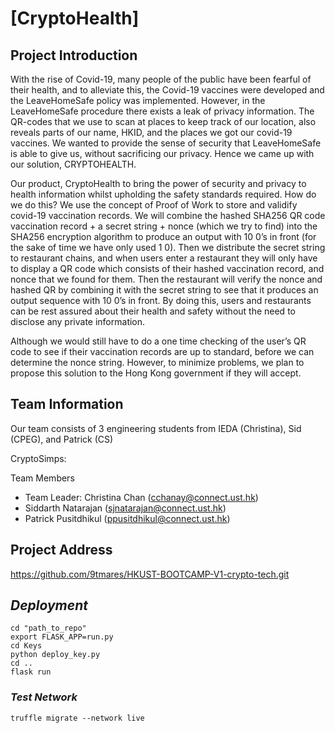 # [CryptoHealth]
 ## Project Introduction
With the rise of Covid-19, many people of the public have been fearful of their health, and to alleviate this, the Covid-19 vaccines were developed and the LeaveHomeSafe policy was implemented. However, in the LeaveHomeSafe procedure there exists a leak of privacy information. The QR-codes that we use to scan at places to keep track of our location, also reveals parts of our name, HKID, and the places we got our covid-19 vaccines. We wanted to provide the sense of security that LeaveHomeSafe is able to give us, without sacrificing our privacy. Hence we came up with our solution, CRYPTOHEALTH.

Our product, CryptoHealth to bring the power of security and privacy to health information whilst upholding the safety standards required. How do we do this? We use the concept of Proof of Work to store and validify covid-19 vaccination records. We will combine the hashed SHA256 QR code vaccination record + a secret string + nonce (which we try to find) into the SHA256 encryption algorithm to produce an output with 10 0’s in front (for the sake of time we have only used 1 0). Then we distribute the secret string to restaurant chains, and when users enter a restaurant they will only have to display a QR code which consists of their hashed vaccination record, and nonce that we found for them. Then the restaurant will verify the nonce and hashed QR by combining it with the secret string to see that it produces an output sequence with 10 0’s in front. By doing this, users and restaurants can be rest assured about their health and safety without the need to disclose any private information.

Although we would still have to do a one time checking of the user’s QR code to see if their vaccination records are up to standard, before we can determine the nonce string. However, to minimize problems, we plan to propose this solution to the Hong Kong government if they will accept.


## Team Information
Our team consists of 3 engineering students from IEDA (Christina), Sid (CPEG), and Patrick (CS)

CryptoSimps:

Team Members
- Team Leader: Christina Chan (cchanay@connect.ust.hk)
- Siddarth Natarajan (sjnatarajan@connect.ust.hk)
- Patrick Pusitdhikul (ppusitdhikul@connect.ust.hk)

## Project Address
https://github.com/9tmares/HKUST-BOOTCAMP-V1-crypto-tech.git

## *Deployment*
```
cd "path_to_repo"
export FLASK_APP=run.py
cd Keys
python deploy_key.py
cd ..
flask run
```
### *Test Network*
```
truffle migrate --network live
```


